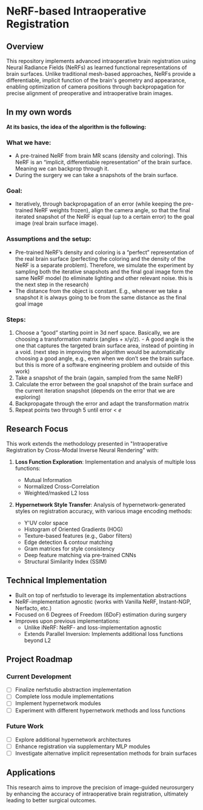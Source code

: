 # NeRF-based Intraoperative Registration

## Overview
This repository implements advanced intraoperative brain registration using Neural Radiance Fields (NeRFs) as learned functional representations of brain surfaces. Unlike traditional mesh-based approaches, NeRFs provide a differentiable, implicit function of the brain's geometry and appearance, enabling optimization of camera positions through backpropagation for precise alignment of preoperative and intraoperative brain images.

## In my own words

**At its basics, the idea of the algorithm is the following:**

### What we have:
- A pre-trained NeRF from brain MR scans (density and coloring). This NeRF is an “implicit, differentiable representation” of the brain surface. Meaning we can backprop through it.
- During the surgery we can take a snapshots of the brain surface.
### **Goal:**
- Iteratively, through backpropagation of an error (while keeping the pre-trained NeRF weights frozen), align the camera angle, so that the final iterated snapshot of the NeRF is equal (up to a certain error) to the goal image (real brain surface image).
### Assumptions and the setup:
- Pre-trained NeRF’s density and coloring is a “perfect” representation of the real brain surface (perfecting the coloring and the density of the NeRF is a separate problem). Therefore, we simulate the experiment by sampling both the iterative snapshots and the final goal image form the same NeRF model (to eliminate lighting and other relevant noise. this is the next step in the research)
- The distance from the object is constant. E.g., whenever we take a snapshot it is always going to be from the same distance as the final goal image
### Steps:
1. Choose a “good” starting point in 3d nerf space. Basically, we are choosing a transformation matrix (angles + x/y/z).
        - A good angle is the one that captures the targeted brain surface area, instead of pointing in a void. (next step in improving the algorithm would be automatically choosing a good angle, e.g., even when we don’t see the brain surface. but this is more of a software engineering problem and outside of this work)
2. Take a snapshot of the brain (again, sampled from the same NeRF)
3. Calculate the error between the goal snapshot of the brain surface and the current iteration snapshot (depends on the error that we are exploring)
4. Backpropagate through the error and adapt the transformation matrix
5. Repeat points two through 5 until error < *e*

## Research Focus
This work extends the methodology presented in "Intraoperative Registration by Cross-Modal Inverse Neural Rendering" with:

1. **Loss Function Exploration**: Implementation and analysis of multiple loss functions:
   - Mutual Information
   - Normalized Cross-Correlation
   - Weighted/masked L2 loss

2. **Hypernetwork Style Transfer**: Analysis of hypernetwork-generated styles on registration accuracy, with various image encoding methods:
   - Y'UV color space
   - Histogram of Oriented Gradients (HOG)
   - Texture-based features (e.g., Gabor filters)
   - Edge detection & contour matching
   - Gram matrices for style consistency
   - Deep feature matching via pre-trained CNNs
   - Structural Similarity Index (SSIM)

## Technical Implementation
- Built on top of nerfstudio to leverage its implementation abstractions
- NeRF-implementation agnostic (works with Vanilla NeRF, Instant-NGP, Nerfacto, etc.)
- Focused on 6 Degrees of Freedom (6DoF) estimation during surgery
- Improves upon previous implementations:
  - Unlike iNeRF: NeRF- and loss-implementation agnostic
  - Extends Parallel Inversion: Implements additional loss functions beyond L2

## Project Roadmap

### Current Development
- [ ] Finalize nerfstudio abstraction implementation
- [ ] Complete loss module implementations
- [ ] Implement hypernetwork modules
- [ ] Experiment with different hypernetwork methods and loss functions

### Future Work
- [ ] Explore additional hypernetwork architectures
- [ ] Enhance registration via supplementary MLP modules
- [ ] Investigate alternative implicit representation methods for brain surfaces

## Applications
This research aims to improve the precision of image-guided neurosurgery by enhancing the accuracy of intraoperative brain registration, ultimately leading to better surgical outcomes.

